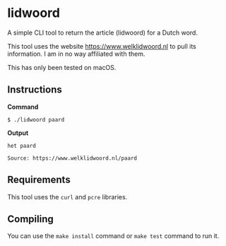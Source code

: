 # lidwoord
A simple CLI tool to return the article (lidwoord) for a Dutch word.

This tool uses the website https://www.welklidwoord.nl to pull its information.
I am in no way affiliated with them.

This has only been tested on macOS.

## Instructions

**Command**

`$ ./lidwoord paard`

**Output**

```
het paard

Source: https://www.welklidwoord.nl/paard
```


## Requirements
This tool uses the `curl` and `pcre` libraries.

## Compiling
You can use the `make install` command or `make test` command to run it.
